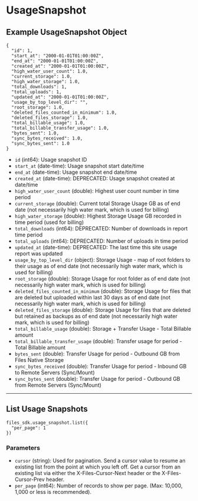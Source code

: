 # UsageSnapshot

## Example UsageSnapshot Object

```
{
  "id": 1,
  "start_at": "2000-01-01T01:00:00Z",
  "end_at": "2000-01-01T01:00:00Z",
  "created_at": "2000-01-01T01:00:00Z",
  "high_water_user_count": 1.0,
  "current_storage": 1.0,
  "high_water_storage": 1.0,
  "total_downloads": 1,
  "total_uploads": 1,
  "updated_at": "2000-01-01T01:00:00Z",
  "usage_by_top_level_dir": "",
  "root_storage": 1.0,
  "deleted_files_counted_in_minimum": 1.0,
  "deleted_files_storage": 1.0,
  "total_billable_usage": 1.0,
  "total_billable_transfer_usage": 1.0,
  "bytes_sent": 1.0,
  "sync_bytes_received": 1.0,
  "sync_bytes_sent": 1.0
}
```

* `id` (int64): Usage snapshot ID
* `start_at` (date-time): Usage snapshot start date/time
* `end_at` (date-time): Usage snapshot end date/time
* `created_at` (date-time): DEPRECATED: Usage snapshot created at date/time
* `high_water_user_count` (double): Highest user count number in time period
* `current_storage` (double): Current total Storage Usage GB as of end date (not necessarily high water mark, which is used for billing)
* `high_water_storage` (double): Highest Storage Usage GB recorded in time period (used for billing)
* `total_downloads` (int64): DEPRECATED: Number of downloads in report time period
* `total_uploads` (int64): DEPRECATED: Number of uploads in time period
* `updated_at` (date-time): DEPRECATED: The last time this site usage report was updated
* `usage_by_top_level_dir` (object): Storage Usage - map of root folders to their usage as of end date (not necessarily high water mark, which is used for billing)
* `root_storage` (double): Storage Usage for root folder as of end date (not necessarily high water mark, which is used for billing)
* `deleted_files_counted_in_minimum` (double): Storage Usage for files that are deleted but uploaded within last 30 days as of end date (not necessarily high water mark, which is used for billing)
* `deleted_files_storage` (double): Storage Usage for files that are deleted but retained as backups as of end date (not necessarily high water mark, which is used for billing)
* `total_billable_usage` (double): Storage + Transfer Usage - Total Billable amount
* `total_billable_transfer_usage` (double): Transfer usage for period - Total Billable amount
* `bytes_sent` (double): Transfer Usage for period - Outbound GB from Files Native Storage
* `sync_bytes_received` (double): Transfer Usage for period - Inbound GB to Remote Servers (Sync/Mount)
* `sync_bytes_sent` (double): Transfer Usage for period - Outbound GB from Remote Servers (Sync/Mount)


---

## List Usage Snapshots

```
files_sdk.usage_snapshot.list({
  "per_page": 1
})
```

### Parameters

* `cursor` (string): Used for pagination.  Send a cursor value to resume an existing list from the point at which you left off.  Get a cursor from an existing list via either the X-Files-Cursor-Next header or the X-Files-Cursor-Prev header.
* `per_page` (int64): Number of records to show per page.  (Max: 10,000, 1,000 or less is recommended).
